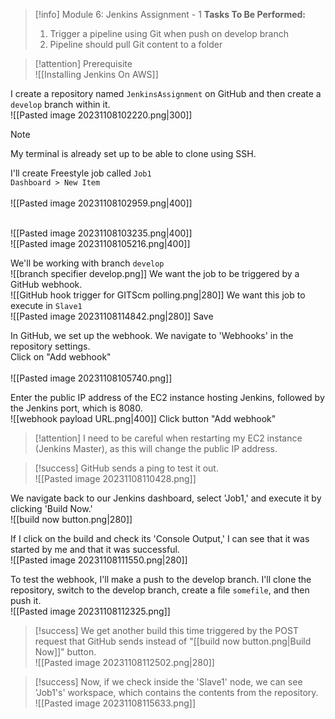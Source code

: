
> [!info] Module 6: Jenkins Assignment - 1
> **Tasks To Be Performed:** 
> 1. Trigger a pipeline using Git when push on develop branch 
> 2. Pipeline should pull Git content to a folder


> [!attention] Prerequisite
> <br>![[Installing Jenkins On AWS]] 

I create a repository named `JenkinsAssignment` on GitHub and then create a `develop` branch within it.
<br>![[Pasted image 20231108102220.png|300]]

> [!NOTE]
> My terminal is already set up to be able to clone using SSH.

I'll create Freestyle job called `Job1`  
`Dashboard > New Item`  
<br>![[Pasted image 20231108102959.png|400]]

<br>![[Pasted image 20231108103235.png|400]]
<br>![[Pasted image 20231108105216.png|400]]


We'll be working with branch `develop`
<br>![[branch specifier develop.png]]
We want the job to be triggered by a GitHub webhook. 
<br>![[GitHub hook trigger for GITScm polling.png|280]]
We want this job to execute in `Slave1`
<br>![[Pasted image 20231108114842.png|280]]
Save


In GitHub, we set up the webhook. We navigate to 'Webhooks' in the repository settings.  
Click on "Add webhook"  
<br>![[Pasted image 20231108105740.png]]

Enter the public IP address of the EC2 instance hosting Jenkins, followed by the Jenkins port, which is 8080.
<br>![[webhook payload URL.png|400]]
Click button "Add webhook"


> [!attention]
> I need to be careful when restarting my EC2 instance (Jenkins Master), as this will change the public IP address.

> [!success]
> GitHub sends a ping to test it out.
> <br>![[Pasted image 20231108110428.png]]

We navigate back to our Jenkins dashboard, select 'Job1,' and execute it by clicking 'Build Now.'
<br>![[build now button.png|280]]

If I click on the build and check its 'Console Output,' I can see that it was started by me and that it was successful.
<br>![[Pasted image 20231108111550.png|280]]

To test the webhook, I'll make a push to the develop branch. I'll clone the repository, switch to the develop branch, create a file `somefile`, and then push it.
<br>![[Pasted image 20231108112325.png]]

> [!success]
> We get another build this time triggered by the POST request that GitHub sends instead of "[[build now button.png|Build Now]]" button.
> <br>![[Pasted image 20231108112502.png|280]]

> [!success]
> Now, if we check inside the 'Slave1' node, we can see 'Job1's' workspace, which contains the contents from the repository.
> <br>![[Pasted image 20231108115633.png]]

